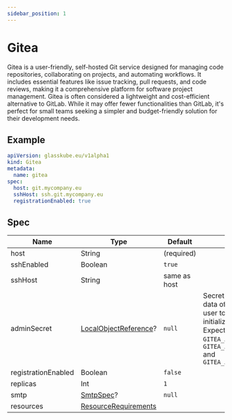```yaml
---
sidebar_position: 1
---
```


# Gitea

Gitea is a user-friendly, self-hosted Git service designed for managing code repositories, collaborating on projects, and automating workflows. 
It includes essential features like issue tracking, pull requests, and code reviews, making it a comprehensive platform for software project management. 
Gitea is often considered a lightweight and cost-efficient alternative to GitLab.
While it may offer fewer functionalities than GitLab, it's perfect for small teams seeking a simpler and budget-friendly solution for their development needs.

## Example

```yaml title=gitea.yaml
apiVersion: glasskube.eu/v1alpha1
kind: Gitea
metadata:
  name: gitea
spec:
  host: git.mycompany.eu
  sshHost: ssh.git.mycompany.eu
  registrationEnabled: true
```

## Spec

| Name                | Type                                                                                                                    | Default      |                                                                                                                                                                |
|---------------------|-------------------------------------------------------------------------------------------------------------------------|--------------|----------------------------------------------------------------------------------------------------------------------------------------------------------------|
| host                | String                                                                                                                  | (required)   |                                                                                                                                                                |
| sshEnabled          | Boolean                                                                                                                 | `true`       |                                                                                                                                                                |
| sshHost             | String                                                                                                                  | same as host |                                                                                                                                                                |
| adminSecret         | [LocalObjectReference](https://kubernetes.io/docs/reference/kubernetes-api/common-definitions/local-object-reference/)? | `null`       | Secret containing data of the admin user to create on pod initialization. Expected keys are `GITEA_ADMIN_USER`, `GITEA_ADMIN_EMAIL` and `GITEA_ADMIN_PASSWORD` |
| registrationEnabled | Boolean                                                                                                                 | `false`      |                                                                                                                                                                |
| replicas            | Int                                                                                                                     | `1`          |                                                                                                                                                                |
| smtp                | [SmtpSpec](./../common/smtp/)?                                                                                          | `null`       |                                                                                                                                                                |
| resources           | [ResourceRequirements](https://kubernetes.io/docs/concepts/configuration/manage-resources-containers/)                  |              |                                                                                                                                                                |
